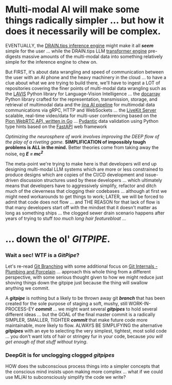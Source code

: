 # Multi-modal AI will make some things radically simpler ... but how it does it necessarily will be complex.

EVENTUALLY, the [DRAIN.tips inference engine](https://github.com/DRAINtips) might make it all ***seem*** simple for the user ... while the DRAIN.tips LLM [transformer engine](https://github.com/creVassOrg/TransformerEngine) pre-digests massive amounts of the multi-modal data into something relatively simple for the inference engine to chew on.

But FIRST, it's about data wrangling and speed of communication between the user with an AI phone and the heavy machinery in the cloud ... to have a clue about what we are trying to build there, we'll have to ingest a LOT of repositories covering the finer points of multi-modal data wrangling such as the [LAVIS](https://github.com/creVassOrg/LAVIS) Python library for Language-Vision Intelligence ... the [docarray](https://github.com/creVassOrg/docarray) Python library crafted for the representation, transmission, storage, and retrieval of multimodal data and the [jina AI pipeline](https://github.com/creVassOrg/jina) for multimodal data communications via gRPC, HTTP and WebSockets ... the [LiveKit Server](https://github.com/creVassOrg/livekit) scalable, real-time video/data for multi-user conferencing based on the [Pion WebRTC API, written in Go](https://github.com/pion/webrtc) ... [Pydantic](https://github.com/creVassOrg/pydantic) data validation using Python type hints based on the [FastAPI](https://github.com/creVassOrg/fastapi) web framework

*Optimizing the neurosphere of work involves improving the DEEP flow of the play of a riveting game.* **SIMPLIFICATION of impossibly tough problems is ALL in the mind.** Better theories come from taking away the noise, eg ***E = mc<sup>2</sup>***

The meta-point we're trying to make here is that developers will end up designing multi-modal LLM systems which are more or less constrained to produce designs which are copies of the CI/CD development and issue-driven discussion structures used by these developers ... which ultimately means that developers have to aggressively simplify, refactor and ditch much of the cleverness that clogging their codebases ... although at first we might need workarounds to get things to work; LATER, we  will be forced to admit that code does not flow ... and THE REASON for that lack of flow is that many developers start off with the mindset that it doesn't matter as long as something ships ... the clogged sewer drain scenario happens after years of trying to stuff *too much long hair featurebloat* ... 

# ... down the ol' ***GITPIPE***.

### Wait a sec! WTF is a ***GitPipe***?

Let's re-read [Git Branching](https://git-scm.com/book/en/v2/Git-Branching-Branches-in-a-Nutshell) with some additional focus on [Git Internals - Plumbing and Porcelain](https://git-scm.com/book/en/v2/Git-Internals-Plumbing-and-Porcelain) ... approach this whole thing from a different perspective, with some serious thought given to how we might reduce just shoving things down the gitpipe just because the thing will swallow anything we commit.

A ***gitpipe*** is nothing but a likely to be thrown away git ***branch*** that has been created for the sole purpose of staging a soft, mushy, still WORK-IN-PROCESS-EY ***commit*** ... we might want several ***gitpipes*** to hold several different ideas ... but the GOAL of the final master commit is a radically SIMPLER, SMALLER, TIGHTER ***commit*** that make future code more maintainable, more likely to flow. ALWAYS BE SIMPLIFYING the alternative ***gitpipes*** with an eye to selecting the very simplest, tightest, most solid code ... you don't want lots of hair or stringey fur in your code, because *you will get enough of that stuff without trying*.

### DeepGit is for unclogging clogged ***gitpipes***

HOW does the subconscious process things into a simpler concepts that the conscious mind insists upon making more complex ... what if we could use ML/AI to subconsciously simplify the code we write? 
